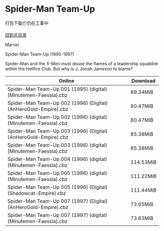 # Spider-Man Team-Up

打包下载📦仍在工事中

[回到总目录](/Catalogs.md)

Marvel

Spider-Man Team-Up (1995-1997)

Spider-Man and the X-Men must douse the flames of a leadership squabble within the Hellfire Club. But why is J. Jonah Jameson to blame?





Online | Download
--- | ---
Spider-Man Team-Up 001 (1995) (digital) (Minutemen-Faessla).cbz | 89.34MiB
Spider-Man Team-Up 002 (1996) (Digital) (AnHeroGold-Empire).cbz | 80.47MiB
Spider-Man Team-Up 002 (1996) (digital) (Minutemen-Faessla).cbz | 80.47MiB
Spider-Man Team-Up 003 (1996) (Digital) (AnHeroGold-Empire).cbz | 85.38MiB
Spider-Man Team-Up 003 (1996) (digital) (Minutemen-Faessla).cbz | 85.38MiB
Spider-Man Team-Up 004 (1996) (digital) (Minutemen-Faessla).cbz | 114.53MiB
Spider-Man Team-Up 005 (1996) (digital) (Minutemen-Faessla).cbz | 111.22MiB
Spider-Man Team-Up 005 (1996) (Digital) (Shadowcat-Empire).cbz | 111.44MiB
Spider-Man Team-Up 007 (1997) (Digital) (AnHeroGold-Empire).cbz | 73.65MiB
Spider-Man Team-Up 007 (1997) (digital) (Minutemen-Faessla).cbz | 73.63MiB